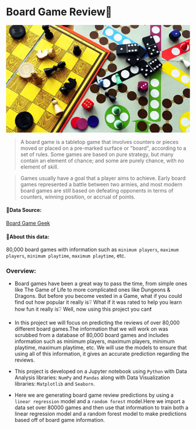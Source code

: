 # Board Game Review:game_die:
<img src='images\bg2.jpg'>

>A board game is a tabletop game that involves counters or pieces moved or placed on a pre-marked surface or "board", according to a set of rules. Some games are based on pure strategy, but many contain an element of chance; and some are purely chance, with no element of skill.  

>Games usually have a goal that a player aims to achieve. Early board games represented a battle between two armies, and most modern board games are still based on defeating opponents in terms of counters, winning position, or accrual of points.

#### :floppy_disk:Data Source:
[Board Game Geek](https://github.com/ThaWeatherman/scrapers/tree/master/boardgamegeek)
#### :mag_right:About this data:
80,000 board games with information such as `minimum players`, `maximum players`, `minimum playtime`, `maximum playtime`, etc. 

### Overview:
- Board games have been a great way to pass the time, from simple ones like The Game of Life to more complicated ones like Dungeons & Dragons. But before you become vested in a Game, what if you could find out how popular it really is:grey_question: What if it was rated to help you learn how fun it really is:grey_question: Well, now using this project you can:exclamation:

- In this project we will focus on predicting the reviews of over 80,000 different board games.The information that we will work on was scrubbed from a database of 80,000 board games and includes information such as minimum players, maximum players, minimum playtime, maximum playtime, etc. We will use the models to ensure that using all of this information, it gives an accurate prediction regarding the reviews.

- This project is developed on a Jupyter notebook using `Python` with Data Analysis libraries: `NumPy` and `Pandas` along with Data Visualization libraries: `Matplotlib` and `Seaborn`.

- Here we are generating board game review predictions by using a `linear regression` model and a `random forest` model.Here we import a data set over 80000 games and then use that information to train both a linear regression model and a random forest model to make predictions based off of board game information.
